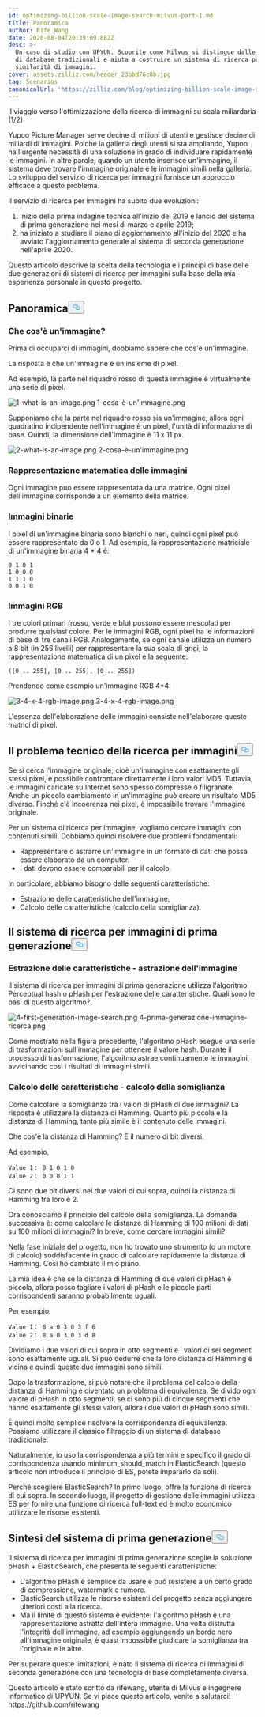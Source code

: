 ```yaml
---
id: optimizing-billion-scale-image-search-milvus-part-1.md
title: Panoramica
author: Rife Wang
date: 2020-08-04T20:39:09.882Z
desc: >-
  Un caso di studio con UPYUN. Scoprite come Milvus si distingue dalle soluzioni
  di database tradizionali e aiuta a costruire un sistema di ricerca per
  similarità di immagini.
cover: assets.zilliz.com/header_23bbd76c8b.jpg
tag: Scenarios
canonicalUrl: 'https://zilliz.com/blog/optimizing-billion-scale-image-search-milvus-part-1'
---
```

<custom-h1>Il viaggio verso l'ottimizzazione della ricerca di immagini su scala miliardaria (1/2)</custom-h1><p>Yupoo Picture Manager serve decine di milioni di utenti e gestisce decine di miliardi di immagini. Poiché la galleria degli utenti si sta ampliando, Yupoo ha l'urgente necessità di una soluzione in grado di individuare rapidamente le immagini. In altre parole, quando un utente inserisce un'immagine, il sistema deve trovare l'immagine originale e le immagini simili nella galleria. Lo sviluppo del servizio di ricerca per immagini fornisce un approccio efficace a questo problema.</p>
<p>Il servizio di ricerca per immagini ha subito due evoluzioni:</p>
<ol>
<li>Inizio della prima indagine tecnica all'inizio del 2019 e lancio del sistema di prima generazione nei mesi di marzo e aprile 2019;</li>
<li>ha iniziato a studiare il piano di aggiornamento all'inizio del 2020 e ha avviato l'aggiornamento generale al sistema di seconda generazione nell'aprile 2020.</li>
</ol>
<p>Questo articolo descrive la scelta della tecnologia e i principi di base delle due generazioni di sistemi di ricerca per immagini sulla base della mia esperienza personale in questo progetto.</p>
<h2 id="Overview" class="common-anchor-header">Panoramica<button data-href="#Overview" class="anchor-icon" translate="no">
      <svg translate="no"
        aria-hidden="true"
        focusable="false"
        height="20"
        version="1.1"
        viewBox="0 0 16 16"
        width="16"
      >
        <path
          fill="#0092E4"
          fill-rule="evenodd"
          d="M4 9h1v1H4c-1.5 0-3-1.69-3-3.5S2.55 3 4 3h4c1.45 0 3 1.69 3 3.5 0 1.41-.91 2.72-2 3.25V8.59c.58-.45 1-1.27 1-2.09C10 5.22 8.98 4 8 4H4c-.98 0-2 1.22-2 2.5S3 9 4 9zm9-3h-1v1h1c1 0 2 1.22 2 2.5S13.98 12 13 12H9c-.98 0-2-1.22-2-2.5 0-.83.42-1.64 1-2.09V6.25c-1.09.53-2 1.84-2 3.25C6 11.31 7.55 13 9 13h4c1.45 0 3-1.69 3-3.5S14.5 6 13 6z"
        ></path>
      </svg>
    </button></h2><h3 id="What-is-an-image" class="common-anchor-header">Che cos'è un'immagine?</h3><p>Prima di occuparci di immagini, dobbiamo sapere che cos'è un'immagine.</p>
<p>La risposta è che un'immagine è un insieme di pixel.</p>
<p>Ad esempio, la parte nel riquadro rosso di questa immagine è virtualmente una serie di pixel.</p>
<p>
  
   <span class="img-wrapper"> <img translate="no" src="https://assets.zilliz.com/1_what_is_an_image_021e0280cc.png" alt="1-what-is-an-image.png" class="doc-image" id="1-what-is-an-image.png" />
   </span> <span class="img-wrapper"> <span>1-cosa-è-un'immagine.png</span> </span></p>
<p>Supponiamo che la parte nel riquadro rosso sia un'immagine, allora ogni quadratino indipendente nell'immagine è un pixel, l'unità di informazione di base. Quindi, la dimensione dell'immagine è 11 x 11 px.</p>
<p>
  
   <span class="img-wrapper"> <img translate="no" src="https://assets.zilliz.com/2_what_is_an_image_602a91b4a0.png" alt="2-what-is-an-image.png" class="doc-image" id="2-what-is-an-image.png" />
   </span> <span class="img-wrapper"> <span>2-cosa-è-un'immagine.png</span> </span></p>
<h3 id="Mathematical-representation-of-images" class="common-anchor-header">Rappresentazione matematica delle immagini</h3><p>Ogni immagine può essere rappresentata da una matrice. Ogni pixel dell'immagine corrisponde a un elemento della matrice.</p>
<h3 id="Binary-images" class="common-anchor-header">Immagini binarie</h3><p>I pixel di un'immagine binaria sono bianchi o neri, quindi ogni pixel può essere rappresentato da 0 o 1. Ad esempio, la rappresentazione matriciale di un'immagine binaria 4 * 4 è:</p>
<pre><code translate="no">0 1 0 1
1 0 0 0
1 1 1 0
0 0 1 0
</code></pre>
<h3 id="RGB-images" class="common-anchor-header">Immagini RGB</h3><p>I tre colori primari (rosso, verde e blu) possono essere mescolati per produrre qualsiasi colore. Per le immagini RGB, ogni pixel ha le informazioni di base di tre canali RGB. Analogamente, se ogni canale utilizza un numero a 8 bit (in 256 livelli) per rappresentare la sua scala di grigi, la rappresentazione matematica di un pixel è la seguente:</p>
<pre><code translate="no">([0 .. 255], [0 .. 255], [0 .. 255])
</code></pre>
<p>Prendendo come esempio un'immagine RGB 4*4:</p>
<p>
  
   <span class="img-wrapper"> <img translate="no" src="https://assets.zilliz.com/3_4_x_4_rgb_image_136cec77ce.png" alt="3-4-x-4-rgb-image.png" class="doc-image" id="3-4-x-4-rgb-image.png" />
   </span> <span class="img-wrapper"> <span>3-4-x-4-rgb-image.png</span> </span></p>
<p>L'essenza dell'elaborazione delle immagini consiste nell'elaborare queste matrici di pixel.</p>
<h2 id="The-technical-problem-of-search-by-image" class="common-anchor-header">Il problema tecnico della ricerca per immagini<button data-href="#The-technical-problem-of-search-by-image" class="anchor-icon" translate="no">
      <svg translate="no"
        aria-hidden="true"
        focusable="false"
        height="20"
        version="1.1"
        viewBox="0 0 16 16"
        width="16"
      >
        <path
          fill="#0092E4"
          fill-rule="evenodd"
          d="M4 9h1v1H4c-1.5 0-3-1.69-3-3.5S2.55 3 4 3h4c1.45 0 3 1.69 3 3.5 0 1.41-.91 2.72-2 3.25V8.59c.58-.45 1-1.27 1-2.09C10 5.22 8.98 4 8 4H4c-.98 0-2 1.22-2 2.5S3 9 4 9zm9-3h-1v1h1c1 0 2 1.22 2 2.5S13.98 12 13 12H9c-.98 0-2-1.22-2-2.5 0-.83.42-1.64 1-2.09V6.25c-1.09.53-2 1.84-2 3.25C6 11.31 7.55 13 9 13h4c1.45 0 3-1.69 3-3.5S14.5 6 13 6z"
        ></path>
      </svg>
    </button></h2><p>Se si cerca l'immagine originale, cioè un'immagine con esattamente gli stessi pixel, è possibile confrontare direttamente i loro valori MD5. Tuttavia, le immagini caricate su Internet sono spesso compresse o filigranate. Anche un piccolo cambiamento in un'immagine può creare un risultato MD5 diverso. Finché c'è incoerenza nei pixel, è impossibile trovare l'immagine originale.</p>
<p>Per un sistema di ricerca per immagine, vogliamo cercare immagini con contenuti simili. Dobbiamo quindi risolvere due problemi fondamentali:</p>
<ul>
<li>Rappresentare o astrarre un'immagine in un formato di dati che possa essere elaborato da un computer.</li>
<li>I dati devono essere comparabili per il calcolo.</li>
</ul>
<p>In particolare, abbiamo bisogno delle seguenti caratteristiche:</p>
<ul>
<li>Estrazione delle caratteristiche dell'immagine.</li>
<li>Calcolo delle caratteristiche (calcolo della somiglianza).</li>
</ul>
<h2 id="The-first-generation-search-by-image-system" class="common-anchor-header">Il sistema di ricerca per immagini di prima generazione<button data-href="#The-first-generation-search-by-image-system" class="anchor-icon" translate="no">
      <svg translate="no"
        aria-hidden="true"
        focusable="false"
        height="20"
        version="1.1"
        viewBox="0 0 16 16"
        width="16"
      >
        <path
          fill="#0092E4"
          fill-rule="evenodd"
          d="M4 9h1v1H4c-1.5 0-3-1.69-3-3.5S2.55 3 4 3h4c1.45 0 3 1.69 3 3.5 0 1.41-.91 2.72-2 3.25V8.59c.58-.45 1-1.27 1-2.09C10 5.22 8.98 4 8 4H4c-.98 0-2 1.22-2 2.5S3 9 4 9zm9-3h-1v1h1c1 0 2 1.22 2 2.5S13.98 12 13 12H9c-.98 0-2-1.22-2-2.5 0-.83.42-1.64 1-2.09V6.25c-1.09.53-2 1.84-2 3.25C6 11.31 7.55 13 9 13h4c1.45 0 3-1.69 3-3.5S14.5 6 13 6z"
        ></path>
      </svg>
    </button></h2><h3 id="Feature-extraction--image-abstraction" class="common-anchor-header">Estrazione delle caratteristiche - astrazione dell'immagine</h3><p>Il sistema di ricerca per immagini di prima generazione utilizza l'algoritmo Perceptual hash o pHash per l'estrazione delle caratteristiche. Quali sono le basi di questo algoritmo?</p>
<p>
  
   <span class="img-wrapper"> <img translate="no" src="https://assets.zilliz.com/4_first_generation_image_search_ffd7088158.png" alt="4-first-generation-image-search.png" class="doc-image" id="4-first-generation-image-search.png" />
   </span> <span class="img-wrapper"> <span>4-prima-generazione-immagine-ricerca.png</span> </span></p>
<p>Come mostrato nella figura precedente, l'algoritmo pHash esegue una serie di trasformazioni sull'immagine per ottenere il valore hash. Durante il processo di trasformazione, l'algoritmo astrae continuamente le immagini, avvicinando così i risultati di immagini simili.</p>
<h3 id="Feature-calculation--similarity-calculation" class="common-anchor-header">Calcolo delle caratteristiche - calcolo della somiglianza</h3><p>Come calcolare la somiglianza tra i valori di pHash di due immagini? La risposta è utilizzare la distanza di Hamming. Quanto più piccola è la distanza di Hamming, tanto più simile è il contenuto delle immagini.</p>
<p>Che cos'è la distanza di Hamming? È il numero di bit diversi.</p>
<p>Ad esempio,</p>
<pre><code translate="no">Value 1： 0 1 0 1 0
Value 2： 0 0 0 1 1
</code></pre>
<p>Ci sono due bit diversi nei due valori di cui sopra, quindi la distanza di Hamming tra loro è 2.</p>
<p>Ora conosciamo il principio del calcolo della somiglianza. La domanda successiva è: come calcolare le distanze di Hamming di 100 milioni di dati su 100 milioni di immagini? In breve, come cercare immagini simili?</p>
<p>Nella fase iniziale del progetto, non ho trovato uno strumento (o un motore di calcolo) soddisfacente in grado di calcolare rapidamente la distanza di Hamming. Così ho cambiato il mio piano.</p>
<p>La mia idea è che se la distanza di Hamming di due valori di pHash è piccola, allora posso tagliare i valori di pHash e le piccole parti corrispondenti saranno probabilmente uguali.</p>
<p>Per esempio:</p>
<pre><code translate="no">Value 1： 8 a 0 3 0 3 f 6
Value 2： 8 a 0 3 0 3 d 8
</code></pre>
<p>Dividiamo i due valori di cui sopra in otto segmenti e i valori di sei segmenti sono esattamente uguali. Si può dedurre che la loro distanza di Hamming è vicina e quindi queste due immagini sono simili.</p>
<p>Dopo la trasformazione, si può notare che il problema del calcolo della distanza di Hamming è diventato un problema di equivalenza. Se divido ogni valore di pHash in otto segmenti, se ci sono più di cinque segmenti che hanno esattamente gli stessi valori, allora i due valori di pHash sono simili.</p>
<p>È quindi molto semplice risolvere la corrispondenza di equivalenza. Possiamo utilizzare il classico filtraggio di un sistema di database tradizionale.</p>
<p>Naturalmente, io uso la corrispondenza a più termini e specifico il grado di corrispondenza usando minimum_should_match in ElasticSearch (questo articolo non introduce il principio di ES, potete impararlo da soli).</p>
<p>Perché scegliere ElasticSearch? In primo luogo, offre la funzione di ricerca di cui sopra. In secondo luogo, il progetto di gestione delle immagini utilizza ES per fornire una funzione di ricerca full-text ed è molto economico utilizzare le risorse esistenti.</p>
<h2 id="Summary-of-the-first-generation-system" class="common-anchor-header">Sintesi del sistema di prima generazione<button data-href="#Summary-of-the-first-generation-system" class="anchor-icon" translate="no">
      <svg translate="no"
        aria-hidden="true"
        focusable="false"
        height="20"
        version="1.1"
        viewBox="0 0 16 16"
        width="16"
      >
        <path
          fill="#0092E4"
          fill-rule="evenodd"
          d="M4 9h1v1H4c-1.5 0-3-1.69-3-3.5S2.55 3 4 3h4c1.45 0 3 1.69 3 3.5 0 1.41-.91 2.72-2 3.25V8.59c.58-.45 1-1.27 1-2.09C10 5.22 8.98 4 8 4H4c-.98 0-2 1.22-2 2.5S3 9 4 9zm9-3h-1v1h1c1 0 2 1.22 2 2.5S13.98 12 13 12H9c-.98 0-2-1.22-2-2.5 0-.83.42-1.64 1-2.09V6.25c-1.09.53-2 1.84-2 3.25C6 11.31 7.55 13 9 13h4c1.45 0 3-1.69 3-3.5S14.5 6 13 6z"
        ></path>
      </svg>
    </button></h2><p>Il sistema di ricerca per immagini di prima generazione sceglie la soluzione pHash + ElasticSearch, che presenta le seguenti caratteristiche:</p>
<ul>
<li>L'algoritmo pHash è semplice da usare e può resistere a un certo grado di compressione, watermark e rumore.</li>
<li>ElasticSearch utilizza le risorse esistenti del progetto senza aggiungere ulteriori costi alla ricerca.</li>
<li>Ma il limite di questo sistema è evidente: l'algoritmo pHash è una rappresentazione astratta dell'intera immagine. Una volta distrutta l'integrità dell'immagine, ad esempio aggiungendo un bordo nero all'immagine originale, è quasi impossibile giudicare la somiglianza tra l'originale e le altre.</li>
</ul>
<p>Per superare queste limitazioni, è nato il sistema di ricerca di immagini di seconda generazione con una tecnologia di base completamente diversa.</p>
<p>Questo articolo è stato scritto da rifewang, utente di Milvus e ingegnere informatico di UPYUN. Se vi piace questo articolo, venite a salutarci! https://github.com/rifewang</p>
